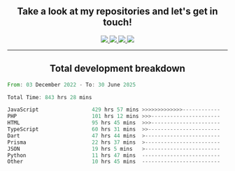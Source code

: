 <h2 align="center">
  Take a look at my repositories and let's get in touch!
</h2>
<p align="center">
  <a href="https://www.instagram.com/rayhanarkan?igsh=MXM3dHhmMTZ3ZWVsaA==">
    <img src="https://img.icons8.com/material-outlined/30/689d6a/instagram.png"/>
  </a>
  <a href="https://www.linkedin.com/in/rayhanarkan/">
    <img src="https://img.icons8.com/material-outlined/30/689d6a/linkedin.png"/>
  </a>
  <a href="">
    <img src="https://img.icons8.com/material-outlined/30/689d6a/geography.png"/>
  </a>
  <a href="mailto:rayhanarkan30@gmail.com">
    <img src="https://img.icons8.com/material-outlined/30/689d6a/email.png"/>
  </a>
</p>

---

<h2 align="center">Total development breakdown</h2>

<p align="center">
<!--START_SECTION:waka-->

```rust
From: 03 December 2022 - To: 30 June 2025

Total Time: 843 hrs 28 mins

JavaScript                 429 hrs 57 mins >>>>>>>>>>>>>------------   50.98 %
PHP                        101 hrs 12 mins >>>----------------------   12.00 %
HTML                       95 hrs 45 mins  >>>----------------------   11.35 %
TypeScript                 60 hrs 31 mins  >>-----------------------   07.18 %
Dart                       47 hrs 44 mins  >------------------------   05.66 %
Prisma                     22 hrs 37 mins  >------------------------   02.68 %
JSON                       19 hrs 5 mins   >------------------------   02.26 %
Python                     11 hrs 47 mins  -------------------------   01.40 %
Other                      10 hrs 45 mins  -------------------------   01.27 %
```

<!--END_SECTION:waka-->
</p>
